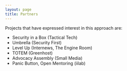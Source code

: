 ```yaml
---
layout: page
title: Partners
---
```


Projects that have expressed interest in this approach are:

 - Security in a Box (Tactical Tech)
 - Umbrella (Security First) 
 - Level Up (Internews, The Engine Room)
 - TOTEM (Greenhost)
 - Advocacy Assembly (Small Media)
 - Panic Button, Open Mentoring (iilab)
